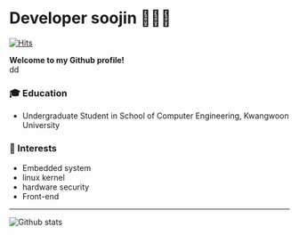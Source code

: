 # Developer soojin 👩🏻‍💻

[![Hits](https://hits.seeyoufarm.com/api/count/incr/badge.svg?url=https%3A%2F%2Fgithub.com%2FKIMSOOJIN97%2FKIMSOOJIN97)](https://hits.seeyoufarm.com)  


**Welcome to my Github profile!**  
dd

### :mortar_board: Education 
- Undergraduate Student in School of Computer Engineering, Kwangwoon University 

### 🌟 Interests
- Embedded system
- linux kernel
- hardware security
- Front-end

------
![Github stats](https://github-readme-stats.vercel.app/api?username=KIMSOOJIN97&show_icons=true&hide_border=true) 
